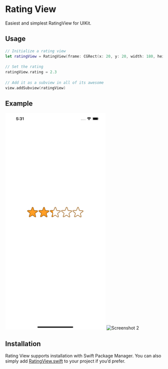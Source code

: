 # Rating View

Easiest and simplest RatingView for UIKit.

## Usage

``` swift
// Initialize a rating view
let ratingView = RatingView(frame: CGRect(x: 20, y: 20, width: 180, height: 36))

// Set the rating
ratingView.rating = 2.3

// Add it as a subview in all of its awesome
view.addSubview(ratingView)
```

## Example

<img src="Screenshots/Screenshot-1.png" width="320" alt="Screenshot 1"> <img src="Screenshots/Screenshot-2@2x.png" width="320" alt="Screenshot 2">


## Installation

Rating View supports installation with Swift Package Manager. You can also simply add [RatingView.swift](Sources/RatingView/RatingView.swift) to your project if you’d prefer.
